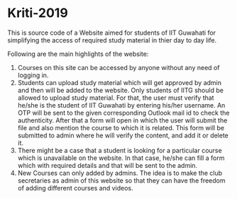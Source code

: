 # Kriti-2019

This is source code of a Website aimed for students of IIT Guwahati for simplifying the access of required study material in thier day to day life.

Following are the main highlights of the website:

1. Courses on this site can be accessed by anyone without any need of logging in.
2. Students can upload study material which will get approved by admin and then will be added to the website. Only students of IITG should be allowed to upload study material. For that, the user must verify that he/she is the student of IIT Guwahati by entering his/her username. An OTP will be sent to the given corresponding Outlook mail id to check the authenticity. After that a form will open in which the user will submit the file and also mention the course to which it is related. This form will be submitted to admin where he will verify the content, and add it or delete it.
3. There might be a case that a student is looking for a particular course which is unavailable on the website. In that case, he/she can fill a form which with required details and that will be sent to the admin.
4. New Courses can only added by admins. The idea is to make the club secretaries as admin of this website so that they can have the freedom of adding different courses and videos.
